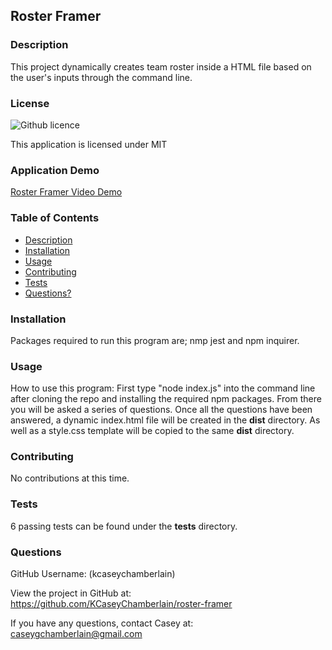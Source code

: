 ## Roster Framer

### Description
This project dynamically creates team roster inside a HTML file based on the user's inputs through the command line.

### License
![Github licence](https://img.shields.io/badge/license-MIT-blue.svg)

This application is licensed under MIT

### Application Demo
[Roster Framer Video Demo](https://drive.google.com/file/d/1ppm_xv7E5DCvHvKM5-TyaFp6Isdl75RE/view?usp=sharing)

### Table of Contents
- [Description](#description)
- [Installation](#installation)
- [Usage](#usage)
- [Contributing](#contributing)
- [Tests](#tests)
- [Questions?](#questions)


### Installation
Packages required to run this program are; nmp jest and npm inquirer.

### Usage
How to use this program: First type "node index.js" into the command line after cloning the repo and installing the required npm packages. From there you will be asked a series of questions. Once all the questions have been answered, a dynamic index.html file will be created in the __dist__ directory. As well as a style.css template will be copied to the same __dist__ directory.

### Contributing
No contributions at this time.

### Tests
6 passing tests can be found under the __tests__ directory.

### Questions
GitHub Username: (kcaseychamberlain) 
    
View the project in GitHub at: https://github.com/KCaseyChamberlain/roster-framer
    
If you have any questions, contact Casey at: caseygchamberlain@gmail.com